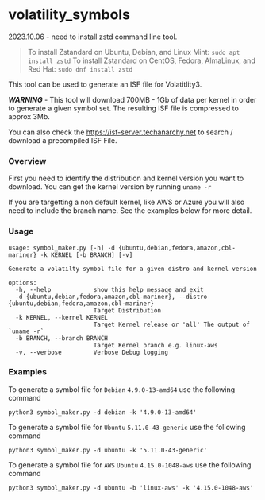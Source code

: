 # volatility_symbols

2023.10.06 - need to install zstd command line tool.
> To install Zstandard on Ubuntu, Debian, and Linux Mint:
`sudo apt install zstd`
> To install Zstandard on CentOS, Fedora, AlmaLinux, and Red Hat:
`sudo dnf install zstd`

This tool can be used to generate an ISF file for Volatitlity3. 

*__WARNING__* - This tool will download 700MB - 1Gb of data per kernel in order to generate a given symbol set. The resulting ISF file is compressed to approx 3Mb.

You can also check the https://isf-server.techanarchy.net to search / download a precompiled ISF File. 

### Overview

First you need to identify the distribution and kernel version you want to download. You can get the kernel version by running `uname -r`

If you are targetting a non default kernel, like AWS or Azure you will also need to include the branch name. See the examples below for more detail.

### Usage

```
usage: symbol_maker.py [-h] -d {ubuntu,debian,fedora,amazon,cbl-mariner} -k KERNEL [-b BRANCH] [-v]

Generate a volatilty symbol file for a given distro and kernel version

options:
  -h, --help            show this help message and exit
  -d {ubuntu,debian,fedora,amazon,cbl-mariner}, --distro {ubuntu,debian,fedora,amazon,cbl-mariner}
                        Target Distribution
  -k KERNEL, --kernel KERNEL
                        Target Kernel release or 'all' The output of `uname -r`
  -b BRANCH, --branch BRANCH
                        Target Kernel branch e.g. linux-aws
  -v, --verbose         Verbose Debug logging
```


### Examples

To generate a symbol file for `Debian` `4.9.0-13-amd64` use the following command

`python3 symbol_maker.py -d debian -k '4.9.0-13-amd64'`

To generate a symbol file for `Ubuntu` `5.11.0-43-generic` use the following command 

`python3 symbol_maker.py -d ubuntu -k '5.11.0-43-generic' `

To generate a symbol file for `AWS` `Ubuntu` `4.15.0-1048-aws` use the following command

`python3 symbol_maker.py -d ubuntu -b 'linux-aws' -k '4.15.0-1048-aws'`

